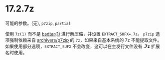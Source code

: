 # 17.2.7z

可能的参数。(无), `p7zip`, `partial`

使用 `7z(1)` 而不是 [bsdtar(1)](https://www.freebsd.org/cgi/man.cgi?query=bsdtar&sektion=1&format=html) 进行解压缩，并设置 `EXTRACT_SUFX=.7z`。
`p7zip` 选项强制依赖来自 [archivers/p7zip](https://cgit.freebsd.org/ports/tree/archivers/p7zip/pkg-descr) 的 `7z`，如果来自基本系统的 7z 不能提取文件。
如果使用部分选项，`EXTRACT_SUFX` 不会改变，这可以在主发行文件没有 **.7z** 扩展名时使用。
